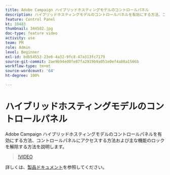 ```yaml
---
title: Adobe Campaign ハイブリッドホスティングモデルのコントロールパネル
description: ハイブリッドホスティングモデルのコントロールパネルを有効にする方法、コントロールパネルにアクセスする方法および主な機能のロックを解除する方法を説明します。
feature: Control Panel
kt: 10483
thumbnail: 344502.jpg
doc-type: feature video
activity: use
team: PM
role: Admin
level: Beginner
exl-id: bdb54553-23e6-4a32-9fc8-47a313fc7179
source-git-commit: 2ae9b94ed0fe87fa2919b9a051e0ef4a80a1566b
workflow-type: tm+mt
source-wordcount: '64'
ht-degree: 100%

---
```


# ハイブリッドホスティングモデルのコントロールパネル

Adobe Campaign ハイブリッドホスティングモデルのコントロールパネルを有効にする方法、コントロールパネルにアクセスする方法および主な機能のロックを解除する方法を説明します。

>[!VIDEO](https://video.tv.adobe.com/v/344502?quality=12)

詳しくは、[製品ドキュメント](https://experienceleague.adobe.com/docs/control-panel/using/instances-settings/external-accounts.html?lang=ja)を参照してください。
